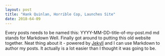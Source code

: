 ```yaml
---
layout: post
title: "Hank Quinlan, Horrible Cop, Launches Site"
date: 2018-64-09
---
```

Every posts needs to be named this: YYYY-MM-DD-title-of-my-post.md
md stands for Markdown
Well. Finally got around to putting this old website together. Neat thing about it - powered by [Jekyll](http://jekyllrb.com) and I can use Markdown to author my posts. It actually is a lot easier than I thought it was going to be.
